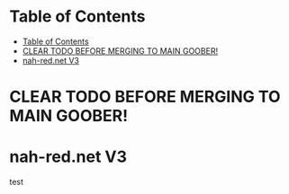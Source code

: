 
# Table of Contents
- [Table of Contents](#table-of-contents)
- [CLEAR TODO BEFORE MERGING TO MAIN GOOBER!](#clear-todo-before-merging-to-main-goober)
- [nah-red.net V3](#nah-rednet-v3)

# CLEAR TODO BEFORE MERGING TO MAIN GOOBER!

# nah-red.net V3

test